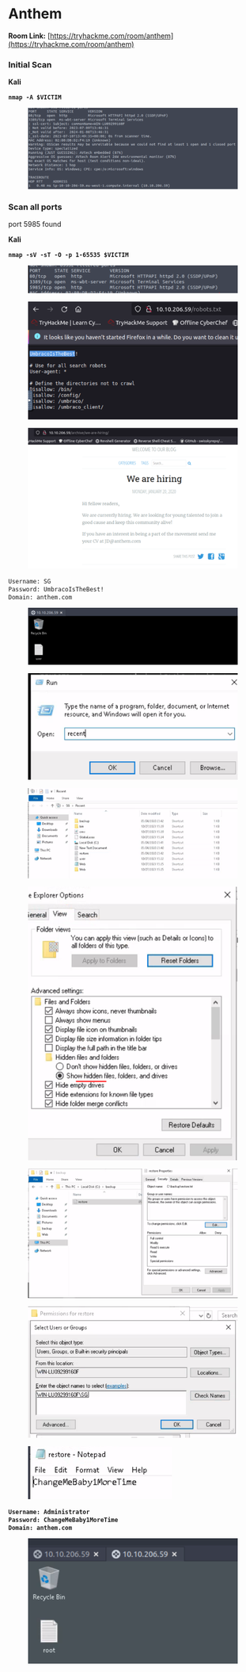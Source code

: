 # Anthem

**Room Link:** [https://tryhackme.com/room/anthem](https://tryhackme.com/room/anthem)

### Initial Scan

**Kali**

<pre><code><strong>nmap -A $VICTIM
</strong></code></pre>

<figure><img src="../../.gitbook/assets/image (17) (6) (3).png" alt=""><figcaption></figcaption></figure>





### Scan all ports

port 5985 found

**Kali**

<pre><code><strong>nmap -sV -sT -O -p 1-65535 $VICTIM
</strong></code></pre>

<figure><img src="../../.gitbook/assets/image (25) (1) (2).png" alt=""><figcaption></figcaption></figure>







<figure><img src="../../.gitbook/assets/image (18) (3) (2).png" alt=""><figcaption></figcaption></figure>





<figure><img src="../../.gitbook/assets/image (22) (4).png" alt=""><figcaption></figcaption></figure>





```
Username: SG
Password: UmbracoIsTheBest!
Domain: anthem.com
```

<figure><img src="../../.gitbook/assets/image (24) (2).png" alt=""><figcaption></figcaption></figure>



<figure><img src="../../.gitbook/assets/image (19) (6) (4).png" alt=""><figcaption></figcaption></figure>



<figure><img src="../../.gitbook/assets/image (16) (1) (1) (1) (1) (1) (1) (1) (1).png" alt=""><figcaption></figcaption></figure>







<figure><img src="../../.gitbook/assets/image (21) (1) (1) (1) (1) (1) (1).png" alt=""><figcaption></figcaption></figure>



<figure><img src="../../.gitbook/assets/image (11) (4).png" alt=""><figcaption></figcaption></figure>



<figure><img src="../../.gitbook/assets/image (32) (2).png" alt=""><figcaption></figcaption></figure>





<figure><img src="../../.gitbook/assets/image (1) (2).png" alt=""><figcaption></figcaption></figure>



<pre><code><strong>Username: Administrator
</strong><strong>Password: ChangeMeBaby1MoreTime
</strong><strong>Domain: anthem.com
</strong></code></pre>

<figure><img src="../../.gitbook/assets/image (2) (1) (1) (1) (2).png" alt=""><figcaption></figcaption></figure>



















